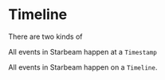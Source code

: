 # Timeline

There are two kinds of

All events in Starbeam happen at a `Timestamp`

All events in Starbeam happen on a `Timeline`.
